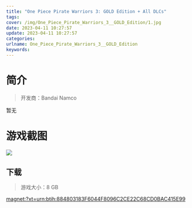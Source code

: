 ```yaml
---
title: "One Piece Pirate Warriors 3: GOLD Edition + All DLCs"
tags: 
cover: /img/One_Piece_Pirate_Warriors_3__GOLD_Edition/1.jpg
date: 2023-04-11 10:27:57
update: 2023-04-11 10:27:57
categories: 
urlname: One_Piece_Pirate_Warriors_3__GOLD_Edition
keywords: 
---
```

# 简介

> 开发商：Bandai Namco

暂无

# 游戏截图

![](/img/One_Piece_Pirate_Warriors_3__GOLD_Edition/2.jpg)


## 下载

> 游戏大小：8 GB

[magnet:?xt=urn:btih:884803183F6044F8096C2CE22C68CD0BAC415E99](magnet:?xt=urn:btih:884803183F6044F8096C2CE22C68CD0BAC415E99)